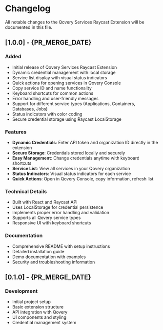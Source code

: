 # Changelog

All notable changes to the Qovery Services Raycast Extension will be documented in this file.

## [1.0.0] - {PR_MERGE_DATE}

### Added

- Initial release of Qovery Services Raycast Extension
- Dynamic credential management with local storage
- Service list display with visual status indicators
- Quick actions for opening services in Qovery Console
- Copy service ID and name functionality
- Keyboard shortcuts for common actions
- Error handling and user-friendly messages
- Support for different service types (Applications, Containers, Databases, Jobs)
- Status indicators with color coding
- Secure credential storage using Raycast LocalStorage

### Features

- **Dynamic Credentials**: Enter API token and organization ID directly in the extension
- **Secure Storage**: Credentials stored locally and securely
- **Easy Management**: Change credentials anytime with keyboard shortcuts
- **Service List**: View all services in your Qovery organization
- **Status Indicators**: Visual status indicators for each service
- **Quick Actions**: Open in Qovery Console, copy information, refresh list

### Technical Details

- Built with React and Raycast API
- Uses LocalStorage for credential persistence
- Implements proper error handling and validation
- Supports all Qovery service types
- Responsive UI with keyboard shortcuts

### Documentation

- Comprehensive README with setup instructions
- Detailed installation guide
- Demo documentation with examples
- Security and troubleshooting information

## [0.1.0] - {PR_MERGE_DATE}

### Development

- Initial project setup
- Basic extension structure
- API integration with Qovery
- UI components and styling
- Credential management system
